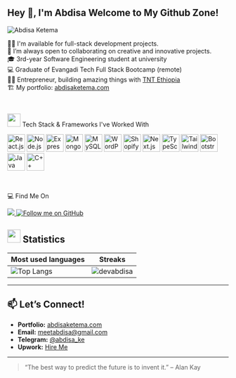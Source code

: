 <h2 align="start">Hey 👋, I'm Abdisa Welcome to My Github Zone!</h2>

<p align="left">
  <img src="https://komarev.com/ghpvc/?username=devabdisa&label=Profile%20views&color=0e75b6&style=flat" alt="Abdisa Ketema" />
</p>

👨‍💻 I'm available for full-stack development projects. <br>
👯 I’m always open to collaborating on creative and innovative projects. <br>
🎓 3rd-year Software Engineering student at university <br>
💻 Graduate of Evangadi Tech Full Stack Bootcamp (remote) <br>
🧑‍💻 Entrepreneur, building amazing things with [TNT Ethiopia](#) <br>
🏗️ My portfolio: [abdisaketema.com](https://abdisaketema.com) <br>

<br>
<p>
<img src="https://media4.giphy.com/media/MIGbtLZoVjbl0bYbAd/giphy.gif" width="30"> Tech Stack & Frameworks I've Worked With
</p>

<p align="start">
  <img src="https://cdn.jsdelivr.net/gh/devicons/devicon/icons/react/react-original.svg" width="40" height="40" alt="React.js"/>
  <img src="https://cdn.jsdelivr.net/gh/devicons/devicon/icons/nodejs/nodejs-original.svg" width="40" height="40" alt="Node.js"/>
  <img src="https://raw.githubusercontent.com/devabdisa/assets/main/express-white.png" width="40" height="40" alt="Express"/>
  <img src="https://cdn.jsdelivr.net/gh/devicons/devicon/icons/mongodb/mongodb-original.svg" width="40" height="40" alt="MongoDB"/>
  <img src="https://cdn.jsdelivr.net/gh/devicons/devicon/icons/mysql/mysql-original.svg" width="40" height="40" alt="MySQL"/>
  <img src="https://cdn.jsdelivr.net/gh/devicons/devicon/icons/wordpress/wordpress-plain.svg" width="40" height="40" alt="WordPress"/>
  <img src="https://cdn.simpleicons.org/shopify/7AB55C" width="40" height="40" alt="Shopify"/>
  <img src="https://cdn.jsdelivr.net/gh/devicons/devicon/icons/nextjs/nextjs-original.svg" width="40" height="40" alt="Next.js"/>
  <img src="https://cdn.jsdelivr.net/gh/devicons/devicon/icons/typescript/typescript-original.svg" width="40" height="40" alt="TypeScript"/>
  <img src="https://cdn.jsdelivr.net/gh/devicons/devicon/icons/tailwindcss/tailwindcss-original.svg" width="40" height="40" alt="Tailwind CSS"/>
  <img src="https://cdn.jsdelivr.net/gh/devicons/devicon/icons/bootstrap/bootstrap-original.svg" width="40" height="40" alt="Bootstrap"/>
  <img src="https://cdn.jsdelivr.net/gh/devicons/devicon/icons/java/java-original.svg" width="40" height="40" alt="Java"/>
  <img src="https://cdn.jsdelivr.net/gh/devicons/devicon/icons/cplusplus/cplusplus-original.svg" width="40" height="40" alt="C++"/>
</p>

<br>
<p align="start">💻 Find Me On</p>

<p align="start">
  <a href="https://www.upwork.com/freelancers/~0133a12a80d69038f8">
    <img src="https://img.shields.io/badge/UpWork-6FDA44?style=for-the-badge&logo=Upwork&logoColor=white"/>
  </a>
  <a href="https://github.com/devabdisa">
    <img src="https://img.shields.io/github/followers/devabdisa?color=236ad3&labelColor=1155ba&style=for-the-badge&logo=github&label=Follow" alt="Follow me on GitHub"/>
  </a>
</p>

## <img src="https://media4.giphy.com/media/MIGbtLZoVjbl0bYbAd/giphy.gif" width="30"> Statistics

| Most used languages                                                                                                                     | Streaks                                                                                       |
| ---------------------------------------------------------------------------------------------------------------------------------------- | --------------------------------------------------------------------------------------------- |
| ![Top Langs](https://github-readme-stats.vercel.app/api/top-langs?username=devabdisa&border=true&layout=compact&theme=transparent&langs_count=8) | ![devabdisa](https://github-readme-streak-stats.herokuapp.com/?user=devabdisa&theme=tokyonight&hide_border=true) |

---

## 📫 Let’s Connect!

- **Portfolio:** [abdisaketema.com](https://abdisaketema.com)  
- **Email:** [meetabdisa@gmail.com](mailto:meetabdisa@gmail.com)  
- **Telegram:** [@abdisa_ke](https://t.me/abdisa_ke)  
- **Upwork:** [Hire Me](https://www.upwork.com/freelancers/~0133a12a80d69038f8)  

---

> “The best way to predict the future is to invent it.” – Alan Kay
